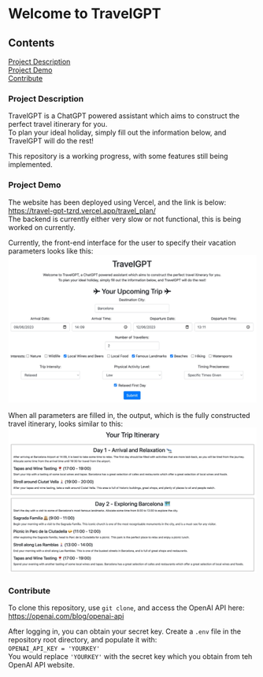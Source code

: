 # Welcome to TravelGPT

## Contents

[Project Description](#project-description) <br>
[Project Demo](#project-demo) <br>
[Contribute](#contribute)

### Project Description

TravelGPT is a ChatGPT powered assistant which aims to construct the perfect travel itinerary for you. <br>
To plan your ideal holiday, simply fill out the information below, and TravelGPT will do the rest!

This repository is a working progress, with some features still being implemented.


### Project Demo

The website has been deployed using Vercel, and the link is below: <br>
https://travel-gpt-tzrd.vercel.app/travel_plan/ <br>
The backend is currently either very slow or not functional, this is being worked on currently.

Currently, the front-end interface for the user to specify their vacation parameters looks like this: <br>
![travel_gpt_initial_frontend](./img/travel_gpt_initial_frontend.jpg)

When all parameters are filled in, the output, which is the fully constructed travel itinerary, looks similar to this: <br>
![travel_gpt_initial_itinerary](./img/travel_gpt_initial_itinerary.jpg)


### Contribute

To clone this repository, use `git clone`, and access the OpenAI API here: https://openai.com/blog/openai-api <br>

After logging in, you can obtain your secret key. Create a `.env` file in the repository root directory, and populate it with: <br>
`OPENAI_API_KEY = 'YOURKEY'`<br>
You would replace `'YOURKEY'` with the secret key which you obtain from teh OpenAI API website.
